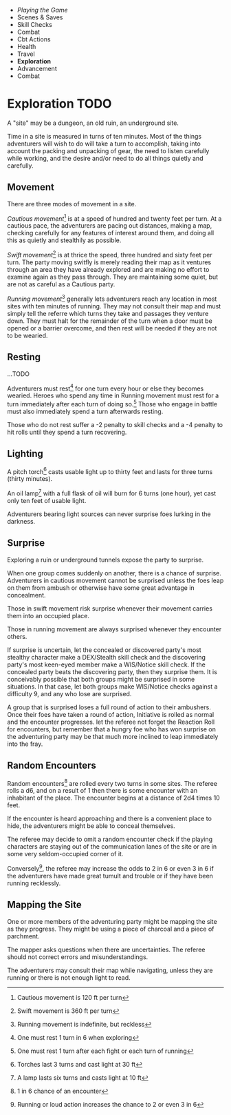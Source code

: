 
<!-- .margin.compass -->
* _Playing the Game_
* Scenes & Saves
* Skill Checks
* Combat
* Cbt Actions
* Health
* Travel
* **Exploration**
* Advancement
* Combat


# Exploration TODO

A "site" may be a dungeon, an old ruin, an underground site.

Time in a site is measured in turns of ten minutes. Most of the things adventurers will wish to do will take a turn to accomplish, taking into account the packing and unpacking of gear, the need to listen carefully while working, and the desire and/or need to do all things quietly and carefully.


## Movement

There are three modes of movement in a site.

_Cautious movement_[^2] is at a speed of hundred and twenty feet per turn. At a cautious pace, the adventurers are pacing out distances, making a map, checking carefully for any features of interest around them, and doing all this as quietly and stealthily as possible.

[^2]: Cautious movement is 120 ft per turn

_Swift movement_[^3] is at thrice the speed, three hundred and sixty feet per turn. The party moving switfly is merely reading their map as it ventures through an area they have already explored and are making no effort to examine again as they pass through. They are maintaining some quiet, but are not as careful as a Cautious party.

[^3]: Swift movement is 360 ft per turn

_Running movement_[^rm] generally lets adventurers reach any location in most sites with ten minutes of running. They may not consult their map and must simply tell the referre which turns they take and passages they venture down. They must halt for the remainder of the turn when a door must be opened or a barrier overcome, and then rest will be needed if they are not to be wearied.

[^rm]: Running movement is indefinite, but reckless


## Resting

...TODO<!-- RETURN -->

Adventurers must rest[^4] for one turn every hour or else they becomes wearied. Heroes who spend any time in Running movement must rest for a turn immediately after each turn of doing so.[^5] Those who engage in battle must also immediately spend a turn afterwards resting.

[^4]: One must rest 1 turn in 6 when exploring
[^5]: One must rest 1 turn after each fight or each turn of running

Those who do not rest suffer a -2 penalty to skill checks and a -4 penalty to hit rolls until they spend a turn recovering.


## Lighting

A pitch torch[^pt] casts usable light up to thirty feet and lasts for three turns (thirty minutes).

[^pt]: Torches last 3 turns and cast light at 30 ft

An oil lamp[^ol] with a full flask of oil will burn for 6 turns (one hour), yet cast only ten feet of usable light.

[^ol]: A lamp lasts six turns and casts light at 10 ft

Adventurers bearing light sources can never surprise foes lurking in the darkness.


## Surprise

Exploring a ruin or underground tunnels expose the party to surprise.

When one group comes suddenly on another, there is a chance of surprise. Adventurers in cautious movement cannot be surprised unless the foes leap on them from ambush or otherwise have some great advantage in concealment.

Those in swift movement risk surprise whenever their movement carries them into an occupied place.

Those in running movement are always surprised whenever they encounter others.

If surprise is uncertain, let the concealed or discovered party's most stealthy character make a DEX/Stealth skill check and the discovering party's most keen-eyed member make a WIS/Notice skill check. If the concealed party beats the discovering party, then they surprise them. It is conceivably possible that both groups might be surprised in some situations. In that case, let both groups make WIS/Notice checks against a difficulty 9, and any who lose are surprised.

A group that is surprised loses a full round of action to their ambushers. Once their foes have taken a round of action, Initiative is rolled as normal and the encounter progresses. let the referee not forget the Reaction Roll for encounters, but remember that a hungry foe who has won surprise on the adventuring party may be that much more inclined to leap immediately into the fray.


## Random Encounters

Random encounters[^re] are rolled every two turns in some sites. The referee rolls a d6, and on a result of 1 then there is some encounter with an inhabitant of the place. The encounter begins at a distance of 2d4 times 10 feet.

[^re]: 1 in 6 chance of an encounter

If the encounter is heard approaching and there is a convenient place to hide, the adventurers might be able to conceal themselves.

The referee may decide to omit a random encounter check if the playing characters are staying out of the communication lanes of the site or are in some very seldom-occupied corner of it.

Conversely[^re2], the referee may increase the odds to 2 in 6 or even 3 in 6 if the adventurers have made great tumult and trouble or if they have been running recklessly.

[^re2]: Running or loud action increases the chance to 2 or even 3 in 6


## Mapping the Site

One or more members of the adventuring party might be mapping the site as they progress. They might be using a piece of charcoal and a piece of parchment.

The mapper asks questions when there are uncertainties. The referee should not correct errors and misunderstandings.

The adventurers may consult their map while navigating, unless they are running or there is not enough light to read.

